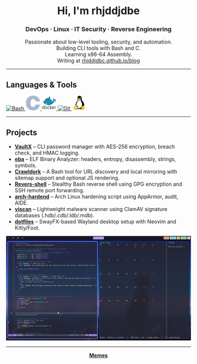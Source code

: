 <h1 align="center">Hi, I'm rhjddjdbe</h1>
<h3 align="center">DevOps · Linux · IT Security · Reverse Engineering</h3>

<p align="center">
  Passionate about low-level tooling, security, and automation.<br>
  Building CLI tools with Bash and C.<br>
  Learning x86-64 Assembly.<br>
  Writing at <a href="https://rhjddjdbc.github.io/blog/">rhjddjdbc.github.io/blog</a>
</p>

---

## Languages & Tools

<p align="left">
  <a href="https://www.gnu.org/software/bash/" target="_blank">
    <img src="https://www.vectorlogo.zone/logos/gnu_bash/gnu_bash-icon.svg" alt="Bash" width="40" height="40"/>
  </a>
  <a href="https://www.cprogramming.com/" target="_blank">
    <img src="https://raw.githubusercontent.com/devicons/devicon/master/icons/c/c-original.svg" alt="C" width="40" height="40"/>
  </a>
  <a href="https://www.docker.com/" target="_blank">
    <img src="https://raw.githubusercontent.com/devicons/devicon/master/icons/docker/docker-original-wordmark.svg" alt="Docker" width="40" height="40"/>
  </a>
  <a href="https://git-scm.com/" target="_blank">
    <img src="https://www.vectorlogo.zone/logos/git-scm/git-scm-icon.svg" alt="Git" width="40" height="40"/>
  </a>
  <a href="https://www.linux.org/" target="_blank">
    <img src="https://raw.githubusercontent.com/devicons/devicon/master/icons/linux/linux-original.svg" alt="Linux" width="40" height="40"/>
  </a>
</p>

---

## Projects

- [**VaultX**](https://github.com/rhjddjdbc/vaultx) – CLI password manager with AES-256 encryption, breach check, and HMAC logging.
- [**eba**](https://github.com/rhjddjdbc/eba) – ELF Binary Analyzer: headers, entropy, disassembly, strings, symbols.
- [**Crawldork**](https://github.com/rhjddjdbc/crawldork) – A Bash tool for URL discovery and local mirroring with sitemap support and optional JS rendering.
- [**Revers-shell**](https://github.com/rhjddjdbc/Revers-shell) – Stealthy Bash reverse shell using GPG encryption and SSH remote port forwarding.
- [**arch-hardend**](https://github.com/rhjddjdbc/arch-hardend) – Arch Linux hardening script using AppArmor, audit, AIDE.
- [**viscan**](https://github.com/rhjddjdbc/viscan) – Lightweight malware scanner using ClamAV signature databases (.hdb/.cdb/.ldb/.mdb).
- [**dotfiles**](https://github.com/rhjddjdbc/dotfiles) – SwayFX-based Wayland desktop setup with Neovim and Kitty/Foot.

<p align="center">
  <img src="A.jpg" alt="Screenshot" width="700"/>
</p>

---

<p align="center">
  <a href="https://github.com/rhjddjdbc/meme"><strong>Memes</strong></a>
</p>
